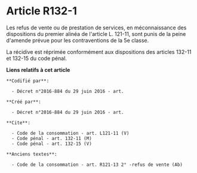 # Article R132-1

Les refus de vente ou de prestation de services, en méconnaissance des dispositions du premier alinéa de l'article L. 121-11,
sont punis de la peine d'amende prévue pour les contraventions de la 5e classe. 

La récidive est réprimée conformément aux dispositions des articles 132-11 et 132-15 du code pénal.

**Liens relatifs à cet article**

	**Codifié par**:

	  - Décret n°2016-884 du 29 juin 2016 - art.

	**Créé par**:

	  - Décret n°2016-884 du 29 juin 2016 - art.

	**Cite**:

	  - Code de la consommation - art. L121-11 (V)
	  - Code pénal - art. 132-11 (M)
	  - Code pénal - art. 132-15 (V)

	**Anciens textes**:

	  - Code de la consommation - art. R121-13 2° -refus de vente (Ab)
